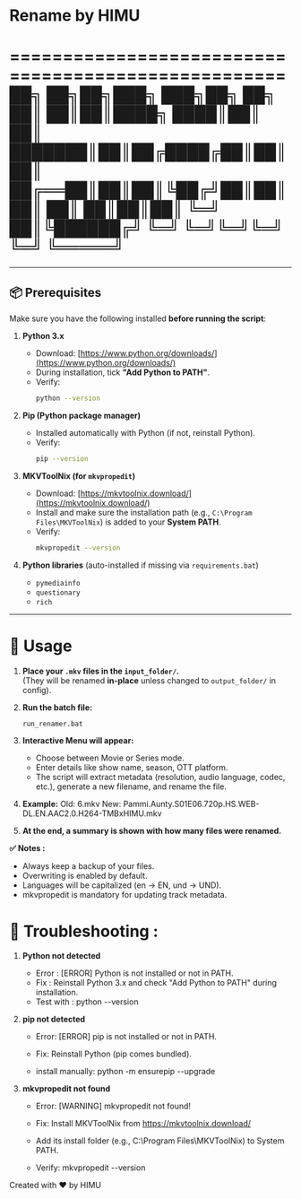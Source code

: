 # Rename by HIMU

====================================================
       ██╗  ██╗██╗███╗   ███╗██╗   ██╗
       ██║  ██║██║████╗ ████║██║   ██║
       ███████║██║██╔████╔██║██║   ██║
       ██╔══██║██║██║╚██╔╝██║██║   ██║
       ██║  ██║██║██║ ╚═╝ ██║╚██████╔╝
       ╚═╝  ╚═╝╚═╝╚═╝     ╚═╝ ╚═════╝ 
====================================================


---

## 📦 Prerequisites

Make sure you have the following installed **before running the script**:

1. **Python 3.x**  
   - Download: [https://www.python.org/downloads/](https://www.python.org/downloads/)  
   - During installation, tick **"Add Python to PATH"**.  
   - Verify:  
     ```bash
     python --version
     ```

2. **Pip (Python package manager)**  
   - Installed automatically with Python (if not, reinstall Python).  
   - Verify:  
     ```bash
     pip --version
     ```

3. **MKVToolNix (for `mkvpropedit`)**  
   - Download: [https://mkvtoolnix.download/](https://mkvtoolnix.download/)  
   - Install and make sure the installation path (e.g., `C:\Program Files\MKVToolNix`) is added to your **System PATH**.  
   - Verify:  
     ```bash
     mkvpropedit --version
     ```

4. **Python libraries** (auto-installed if missing via `requirements.bat`)  
   - `pymediainfo`  
   - `questionary`  
   - `rich`  

---

# 🚀 Usage

1. **Place your `.mkv` files in the **`input_folder/`**.**  
   (They will be renamed **in-place** unless changed to `output_folder/` in config).

2. **Run the batch file:**
   ```bash
   run_renamer.bat

3. **Interactive Menu will appear:**
   - Choose between Movie or Series mode.
   - Enter details like show name, season, OTT platform.
   - The script will extract metadata (resolution, audio language, codec, etc.), generate a new filename, and rename the file.

4. **Example:**
Old: 6.mkv
New: Pammi.Aunty.S01E06.720p.HS.WEB-DL.EN.AAC2.0.H264-TMBxHIMU.mkv

5. **At the end, a summary is shown with how many files were renamed.**

**✅ Notes :**
 - Always keep a backup of your files.
 - Overwriting is enabled by default.
 - Languages will be capitalized (en → EN, und → UND).
 - mkvpropedit is mandatory for updating track metadata.


# 🔧 Troubleshooting :

1. **Python not detected**
   - Error : [ERROR] Python is not installed or not in PATH.
   - Fix : Reinstall Python 3.x and check "Add Python to PATH" during installation.
   - Test with : python --version

2. **pip not detected**
   - Error: [ERROR] pip is not installed or not in PATH.
   - Fix: Reinstall Python (pip comes bundled).

   - install manually: python -m ensurepip --upgrade

3. **mkvpropedit not found**
   - Error: [WARNING] mkvpropedit not found!
   - Fix: Install MKVToolNix from https://mkvtoolnix.download/

    - Add its install folder (e.g., C:\Program Files\MKVToolNix) to System PATH.

   - Verify: mkvpropedit --version


 Created with ❤️ by HIMU

